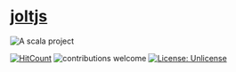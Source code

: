 # [joltjs](https://github.com/sguzman/joltjs)


![A scala project](https://i.imgur.com/vBOMoBu.png)

[![HitCount](http://hits.dwyl.io/sguzman/joltjs.svg)](http://hits.dwyl.io/sguzman/joltjs)
![contributions welcome](https://img.shields.io/badge/contributions-welcome-brightgreen.svg?style=flat)
[![License: Unlicense](https://img.shields.io/badge/license-Unlicense-blue.svg)](http://unlicense.org/)